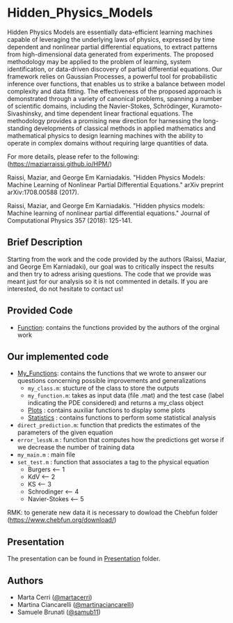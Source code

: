 # Hidden_Physics_Models
Hidden Physics Models are essentially data-efficient learning machines capable of leveraging the underlying laws of physics, expressed by time dependent and nonlinear partial differential equations, to extract patterns from high-dimensional data generated from experiments. The proposed methodology may be applied to the problem of learning, system identification, or data-driven discovery of partial differential equations. Our framework relies on Gaussian Processes, a powerful tool for probabilistic inference over functions, that enables us to strike a balance between model complexity and data fitting. The effectiveness of the proposed approach is demonstrated through a variety of canonical problems, spanning a number of scientific domains, including the Navier-Stokes, Schrödinger, Kuramoto-Sivashinsky, and time dependent linear fractional equations. The methodology provides a promising new direction for harnessing the long-standing developments of classical methods in applied mathematics and mathematical physics to design learning machines with the ability to operate in complex domains without requiring large quantities of data.

For more details, please refer to the following: (https://maziarraissi.github.io/HPM/)

Raissi, Maziar, and George Em Karniadakis. "Hidden Physics Models: Machine Learning of Nonlinear Partial Differential Equations." arXiv preprint arXiv:1708.00588 (2017).

Raissi, Maziar, and George Em Karniadakis. "Hidden physics models: Machine learning of nonlinear partial differential equations." Journal of Computational Physics 357 (2018): 125-141.

## Brief Description
Starting from the work and the code provided by the authors (Raissi, Maziar, and George Em Karniadaki), our goal was to critically inspect the results and then try to adress arising questions. 
The code that we provide was meant just for our analysis so it is not commented in details. If you are interested, do not hesitate to contact us!

## Provided Code 
- [Function](https://github.com/martacerri/Hidden_Physics_Models/tree/main/Functions): contains the functions provided by the authors of the orginal work
## Our implemented code
- [My_Functions](https://github.com/martacerri/Hidden_Physics_Models/tree/main/My_functions): contains the functions that we wrote to answer our questions concerning      possible improvements and generalizations
  - `my_class.m`: stucture of the class to store the outputs 
  - `my_function.m`: takes as input data (file .mat) and the test case (label indicating the PDE considered) and returns a my_class object
  - [Plots](https://github.com/martacerri/Hidden_Physics_Models/tree/main/My_functions/Plots) : contains auxiliar functions to display some plots
  - [Statistics](https://github.com/martacerri/Hidden_Physics_Models/tree/main/My_functions/Statistics) : contains functions to perform some statistical analysis
- `direct_prediction.m`: function that predicts the estimates of the parameters of the given equation
- `error_lessN.m` : function that computes how the predictions get worse if we decrease the number of training data
- `my_main.m` : main file
- `set_test.m` : function that associates a tag to the physical equation
  - Burgers <-- 1
  - KdV <-- 2
  - KS <-- 3
  - Schrodinger <-- 4
  - Navier-Stokes <-- 5
 
 RMK: to generate new data it is necessary to dowload the Chebfun folder (https://www.chebfun.org/download/)


## Presentation
The presentation can be found in [Presentation](https://github.com/martacerri/Hidden_Physics_Models/tree/main/Presentation) folder.

## Authors
- Marta Cerri ([@martacerri](https://www.github.com/martacerri))
- Martina Ciancarelli ([@martinaciancarelli](https://www.github.com/martinaciancarelli))
- Samuele Brunati ([@samub11](https://www.github.com/samub11))
